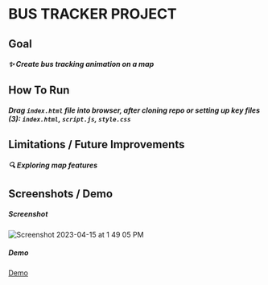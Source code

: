 # BUS TRACKER PROJECT

## Goal
##### ✨ Create bus tracking animation on a map

## How To Run
##### Drag `index.html` file into browser, after cloning repo or setting up key files (3): `index.html`, `script.js`, `style.css`

## Limitations / Future Improvements 
##### 🔍 Exploring map features

## Screenshots / Demo

##### Screenshot
![Screenshot 2023-04-15 at 1 49 05 PM](https://user-images.githubusercontent.com/63305557/232245831-0c93c8ab-2107-41a0-ba2f-bd2593f6d042.png)

##### Demo
[Demo](https://user-images.githubusercontent.com/63305557/232246370-e6864517-1f4f-4595-bd09-54aa0d3f63b9.mp4)






